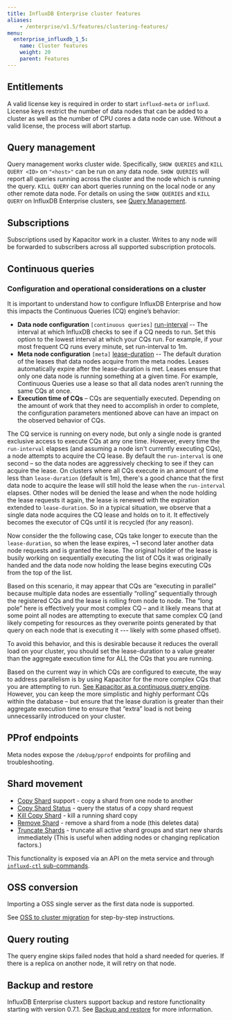 ```yaml
---
title: InfluxDB Enterprise cluster features
aliases:
    - /enterprise/v1.5/features/clustering-features/
menu:
  enterprise_influxdb_1_5:
    name: Cluster features
    weight: 20
    parent: Features
---
```


## Entitlements

A valid license key is required in order to start `influxd-meta` or `influxd`.
License keys restrict the number of data nodes that can be added to a cluster as well as the number of CPU cores a data node can use.
Without a valid license, the process will abort startup.

## Query management

Query management works cluster wide. Specifically, `SHOW QUERIES` and `KILL QUERY <ID>` on `"<host>"` can be run on any data node. `SHOW QUERIES` will report all queries running across the cluster and the node which is running the query.
`KILL QUERY` can abort queries running on the local node or any other remote data node. For details on using the `SHOW QUERIES` and `KILL QUERY` on InfluxDB Enterprise clusters,
see [Query Management](/influxdb/v1.5/troubleshooting/query_management/).

## Subscriptions

Subscriptions used by Kapacitor work in a cluster. Writes to any node will be forwarded to subscribers across all supported subscription protocols.

## Continuous queries

### Configuration and operational considerations on a cluster

It is important to understand how to configure InfluxDB Enterprise and how this impacts the Continuous Queries (CQ) engine’s behavior:

- **Data node configuration** `[continuous queries]`
[run-interval](/enterprise_influxdb/v1.5/administration/configuration#run-interval-1s)
-- The interval at which InfluxDB checks to see if a CQ needs to run. Set this option to the lowest interval
at which your CQs run. For example, if your most frequent CQ runs every minute, set run-interval to 1m.
- **Meta node configuration** `[meta]`
[lease-duration](/enterprise_influxdb/v1.5/administration/configuration#lease-duration-1m0s)
-- The default duration of the leases that data nodes acquire from the meta nodes. Leases automatically expire after the
lease-duration is met.  Leases ensure that only one data node is running something at a given time. For example, Continuous
Queries use a lease so that all data nodes aren’t running the same CQs at once.
- **Execution time of CQs** – CQs are sequentially executed. Depending on the amount of work that they need to accomplish
in order to complete, the configuration parameters mentioned above can have an impact on the observed behavior of CQs.

The CQ service is running on every node, but only a single node is granted exclusive access to execute CQs at any one time.
However, every time the `run-interval` elapses (and assuming a node isn't currently executing CQs), a node attempts to
acquire the CQ lease. By default the `run-interval` is one second – so the data nodes are aggressively checking to see
if they can acquire the lease. On clusters where all CQs execute in an amount of time less than `lease-duration`
(default is 1m), there's a good chance that the first data node to acquire the lease will still hold the lease when
the `run-interval` elapses. Other nodes will be denied the lease and when the node holding the lease requests it again,
the lease is renewed with the expiration extended to `lease-duration`.  So in a typical situation, we observe that a
single data node acquires the CQ lease and holds on to it. It effectively becomes the executor of CQs until it is
recycled (for any reason).

Now consider the the following case, CQs take longer to execute than the `lease-duration`, so when the lease expires,
~1 second later another data node requests and is granted the lease.  The original holder of the lease is busily working
on sequentially executing the list of CQs it was originally handed and the data node now holding the lease begins
executing CQs from the top of the list.

Based on this scenario, it may appear that CQs are “executing in parallel” because multiple data nodes are
essentially “rolling” sequentially through the registered CQs and the lease is rolling from node to node.
The “long pole” here is effectively your most complex CQ – and it likely means that at some point all nodes
are attempting to execute that same complex CQ (and likely competing for resources as they overwrite points
generated by that query on each node that is executing it --- likely with some phased offset).

To avoid this behavior, and this is desirable because it reduces the overall load on your cluster,
you should set the lease-duration to a value greater than the aggregate execution time for ALL the CQs that you are running.

Based on the current way in which CQs are configured to execute, the way to address parallelism is by using
Kapacitor for the more complex CQs that you are attempting to run.
[See Kapacitor as a continuous query engine](/kapacitor/v1.4/guides/continuous_queries/).
However, you can keep the more simplistic and highly performant CQs within the database –
but ensure that the lease duration is greater than their aggregate execution time to ensure that
“extra” load is not being unnecessarily introduced on your cluster.


## PProf endpoints

Meta nodes expose the `/debug/pprof` endpoints for profiling and troubleshooting.

## Shard movement

* [Copy Shard](/enterprise_influxdb/v1.5/features/cluster-commands/#copy-shard) support - copy a shard from one node to another
* [Copy Shard Status](/enterprise_influxdb/v1.5/features/cluster-commands/#copy-shard-status) - query the status of a copy shard request
* [Kill Copy Shard](/enterprise_influxdb/v1.5/features/cluster-commands/#kill-copy-shard) - kill a running shard copy
* [Remove Shard](/enterprise_influxdb/v1.5/features/cluster-commands/#remove-shard) - remove a shard from a node (this deletes data)
* [Truncate Shards](/enterprise_influxdb/v1.5/features/cluster-commands/#truncate-shards) - truncate all active shard groups and start new shards immediately (This is useful when adding nodes or changing replication factors.)

This functionality is exposed via an API on the meta service and through [`influxd-ctl` sub-commands](/enterprise_influxdb/v1.5/features/cluster-commands/).

## OSS conversion

Importing a OSS single server as the first data node is supported.

See [OSS to cluster migration](/enterprise_influxdb/v1.5/guides/migration/) for
step-by-step instructions.

## Query routing

The query engine skips failed nodes that hold a shard needed for queries.
If there is a replica on another node, it will retry on that node.

## Backup and restore

InfluxDB Enterprise clusters support backup and restore functionality starting with
version 0.7.1.
See [Backup and restore](/enterprise_influxdb/v1.5/administration/backup-and-restore/) for
more information.
